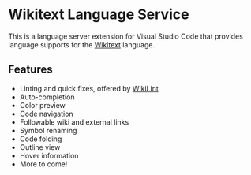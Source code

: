 # Wikitext Language Service

This is a language server extension for Visual Studio Code that provides language supports for the [Wikitext](https://www.mediawiki.org/wiki/Wikitext) language.

## Features

- Linting and quick fixes, offered by [WikiLint](https://npmjs.com/package/wikilint)
- Auto-completion
- Color preview
- Code navigation
- Followable wiki and external links
- Symbol renaming
- Code folding
- Outline view
- Hover information
- More to come!
